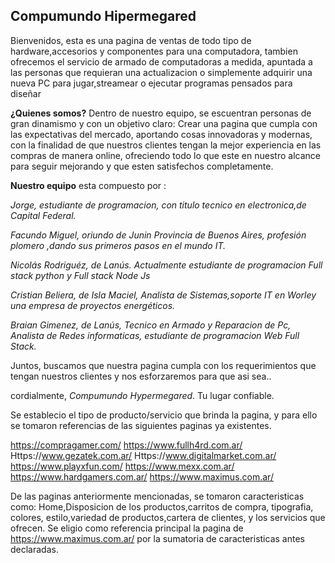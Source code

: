 ## **Compumundo Hipermegared**
  Bienvenidos, esta es una  pagina de ventas de todo tipo de hardware,accesorios y componentes para una computadora, tambien ofrecemos el servicio de armado de computadoras a medida, apuntada a las personas que requieran una actualizacion o simplemente adquirir una nueva PC para jugar,streamear o ejecutar programas pensados para diseñar

  **¿Quienes somos?**
  Dentro de nuestro equipo, se escuentran personas de gran dinamismo y con un objetivo claro: Crear una pagina que cumpla con las expectativas del mercado, aportando cosas innovadoras y modernas, con la finalidad de que nuestros clientes tengan la mejor experiencia en las compras de manera online, ofreciendo todo lo que este en nuestro alcance para seguir mejorando y que esten satisfechos completamente.
  
  **Nuestro equipo** esta compuesto por : 

 *Jorge, estudiante de programacion, con titulo tecnico en electronica,de Capital Federal.*

  *Facundo Miguel, oriundo de Junin Provincia de Buenos Aires, profesión plomero ,dando sus primeros pasos en el mundo IT.*

  *Nicolás Rodriguéz, de Lanús. Actualmente estudiante de programacion Full stack python y Full stack Node Js*

  *Cristian Beliera, de Isla Maciel, Analista de Sistemas,soporte IT en Worley una empresa de proyectos energéticos.*

  *Braian Gimenez, de Lanús, Tecnico en Armado y Reparacion de Pc, Analista de Redes informaticas, estudiante de programacion Web Full Stack.*

  Juntos, buscamos que nuestra pagina cumpla con los requerimientos que tengan nuestros clientes y nos esforzaremos para que asi sea.. 

  cordialmente, *Compumundo Hypermegared*. Tu lugar confiable.


Se establecio el tipo de producto/servicio que brinda la pagina, y para ello se tomaron referencias de las siguientes paginas ya existentes.

https://compragamer.com/
https://www.fullh4rd.com.ar/
Https://www.gezatek.com.ar/
Https://www.digitalmarket.com.ar/
https://www.playxfun.com/
https://www.mexx.com.ar/
https://www.hardgamers.com.ar/
https://www.maximus.com.ar/

De las paginas anteriormente mencionadas, se tomaron caracteristicas como:
Home,Disposicion de los productos,carritos de compra, tipografia, colores, estilo,variedad de productos,cartera de clientes, y los servicios que ofrecen.
Se eligio como referencia principal la pagina de https://www.maximus.com.ar/ por la sumatoria de caracteristicas antes declaradas.